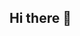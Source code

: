 ## Hi there 👋

<!--
**pykiller42pasele0-hash/pykiller42pasele0-hash** is a ✨ _special_ ✨ repository because its `README.md` (this file) appears on your GitHub profile.



#- 🔭 I’m currently working on Python
#- 🌱 I’m currently learning Python
#- 👯 I’m looking to collaborate Python
#- 🤔 I’m looking for help with Python
#- 💬 Ask me about Python
#- 📫 How to reach me: 42 search E=0 
#- 😄 Pronouns: you are 42
- ⚡ Fun fact: ...
-->
